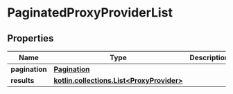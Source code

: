 
# PaginatedProxyProviderList

## Properties
Name | Type | Description | Notes
------------ | ------------- | ------------- | -------------
**pagination** | [**Pagination**](Pagination.md) |  | 
**results** | [**kotlin.collections.List&lt;ProxyProvider&gt;**](ProxyProvider.md) |  | 



